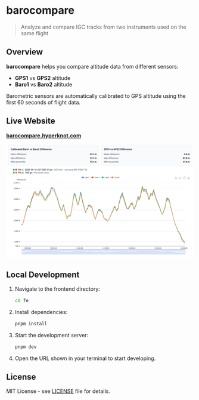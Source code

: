 # barocompare

> Analyze and compare IGC tracks from two instruments used on the same flight

## Overview

**barocompare** helps you compare altitude data from different sensors:

- **GPS1** vs **GPS2** altitude
- **Baro1** vs **Baro2** altitude

Barometric sensors are automatically calibrated to GPS altitude using the first 60 seconds of flight data.

## Live Website

**[barocompare.hyperknot.com](https://barocompare.hyperknot.com)**

![screenshot](screenshot.png)

## Local Development

1. Navigate to the frontend directory:
   ```bash
   cd fe
   ```

2. Install dependencies:
   ```bash
   pnpm install
   ```

3. Start the development server:
   ```bash
   pnpm dev
   ```

4. Open the URL shown in your terminal to start developing.

## License

MIT License - see [LICENSE](LICENSE) file for details.
